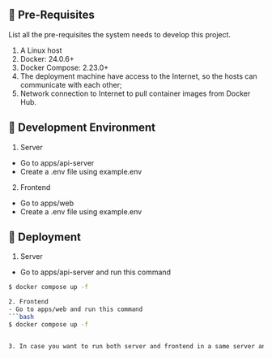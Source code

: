 ## 📓 Pre-Requisites

List all the pre-requisites the system needs to develop this project.

1. A Linux host
2. Docker: 24.0.6+
3. Docker Compose: 2.23.0+
4. The deployment machine have access to the Internet, so the hosts can communicate with each other;
5. Network connection to Internet to pull container images from Docker Hub.

## 🔩 Development Environment
1. Server
  - Go to apps/api-server
  - Create a .env file using example.env

2. Frontend
  - Go to apps/web
  - Create a .env file using example.env

## 🚀 Deployment

1. Server
- Go to apps/api-server and run this command
```bash
$ docker compose up -f

2. Frontend
- Go to apps/web and run this command
```bash
$ docker compose up -f


3. In case you want to run both server and frontend in a same server and do not care about docker networks
